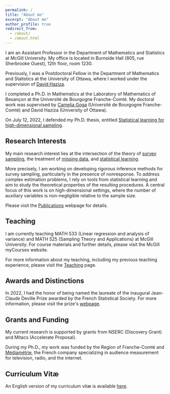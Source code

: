 ```yaml
---
permalink: /
title: "About me"
excerpt: "About me"
author_profile: true
redirect_from: 
  - /about/
  - /about.html
---
```




I am an Assistant Professor in the Department of Mathematics and Statistics at McGill University. My office is located in Burnside Hall (805, rue Sherbrooke Ouest), 12th floor, room 1230.

Previously, I was a Postdoctoral Fellow in the Department of Mathematics and Statistics at the University of Ottawa, where I worked under the supervision of [David Haziza](http://www.davidhaziza.com).

I completed a Ph.D. in Mathematics at the Laboratory of Mathematics of Besançon at the Université de Bourgogne Franche-Comté. My doctoral work was supervised by [Camelia Goga](http://goga.perso.math.cnrs.fr) (Université de Bourgogne Franche-Comté) and David Haziza (University of Ottawa). 

On July 12, 2022, I defended my Ph.D. thesis, entitled [Statistical learning for high-dimensional sampling](http://mehdiDagdoug.github.io/files/these.pdf).

## Research Interests

My main research interest lies at the intersection of the theory of <ins>survey sampling</ins>, the treatment of <ins>missing data</ins>, and <ins>statistical learning</ins>.


More precisely, I am working on developing rigorous inference methods for survey sampling, particularly in the presence of nonresponse. To address complex estimation problems, I rely on tools from statistical learning and aim to study the theoretical properties of the resulting procedures. A central focus of this work is on high-dimensional settings, where the number of auxiliary variables is non-negligible relative to the sample size.

Please visit the [Publications](https://mehdidagdoug.github.io/publications/) webpage for details.


## Teaching

I am currently teaching MATH 533 (Linear regression and analysis of variance) and MATH 525 (Sampling Theory and Applications) at McGill University. For course materials and further details, please visit the McGill myCourses website.

For more information about my teaching, including my previous teaching experience, please visit the [Teaching](https://mehdidagdoug.github.io/teaching/) page.
 
## Awards and Distinctions 

In 2022, I had the honor of being named the laureate of the inaugural Jean-Claude Deville Prize awarded by the French Statistical Society. For more information, please visit the prize's [webpage](https://www.sfds.asso.fr/fr/enquetes_modeles_et_applications/groupe_enquetes_modeles_et_applications/683-bourses_et_prix/).

## Grants and Funding
My current research is supported by grants from NSERC (Discovery Grant) and Mitacs (Accelerate Proposal).

During my Ph.D., my work was funded by the Region of Franche-Comté and [Médiamétrie](https://www.mediametrie.fr/en), the French company specializing in audience measurement for television, radio, and the internet.

## Curriculum Vitæ
An English version of my curriculum vitæ is available [here](http://mehdiDagdoug.github.io/files/CV_Dagdoug.pdf).

